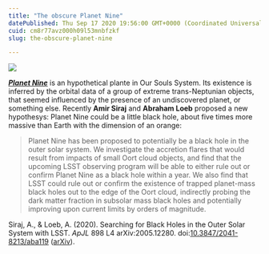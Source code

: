 ```yaml
---
title: "The obscure Planet Nine"
datePublished: Thu Sep 17 2020 19:56:00 GMT+0000 (Coordinated Universal Time)
cuid: cm8r77avz000h09l53mnbfzkf
slug: the-obscure-planet-nine

---
```



![](https://cdn.hashnode.com/res/hashnode/image/upload/v1743070550390/d8ae2262-36e7-4629-9b06-146e906b93e2.jpeg)

[**_Planet Nine_**](https://en.wikipedia.org/wiki/Planet_Nine) is an hypothetical plante in Our Souls System. Its existence is inferred by the orbital data of a group of extreme trans-Neptunian objects, that seemed influenced by the presence of an undiscovered planet, or something else. Recently **Amir Siraj** and **Abraham Loeb** proposed a new hypothesys: Planet Nine could be a little black hole, about five times more massive than Earth with the dimension of an orange:

> Planet Nine has been proposed to potentially be a black hole in the outer solar system. We investigate the accretion flares that would result from impacts of small Oort cloud objects, and find that the upcoming LSST observing program will be able to either rule out or confirm Planet Nine as a black hole within a year. We also find that LSST could rule out or confirm the existence of trapped planet-mass black holes out to the edge of the Oort cloud, indirectly probing the dark matter fraction in subsolar mass black holes and potentially improving upon current limits by orders of magnitude.

Siraj, A., & Loeb, A. (2020). Searching for Black Holes in the Outer Solar System with LSST. _ApJL_ 898 L4 arXiv:2005.12280. doi:[10.3847/2041-8213/aba119](https://doi.org/10.3847/2041-8213/aba119) ([arXiv](https://arxiv.org/abs/2005.12280)).